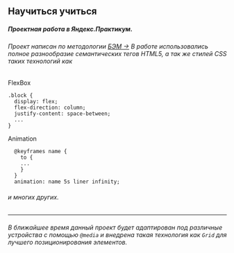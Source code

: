 
## Научиться учиться
##### Проектная работа в Яндекс.Практикум.
###### Проект написан по методологии [*БЭМ &rarr;*](https://ru.bem.info/methodology/ "ссылка на документацию БЭМ") В работе использовались полное разнообразие семантических тегов HTML5, а так же стилей CSS таких технологий как
FlexBox
```
.block {
  display: flex;
  flex-direction: column;
  justify-content: space-between;
  ...
}
```
Animation
```
  @keyframes name {
    to {
    ...
    }
  }
  animation: name 5s liner infinity;
```
###### и многих других.

------

###### В ближайшее время данный проект будет адаптирован под различные устройства с помощью ```@media``` и внедрена такая технология как ```Grid``` для лучшего позиционирования элементов.
